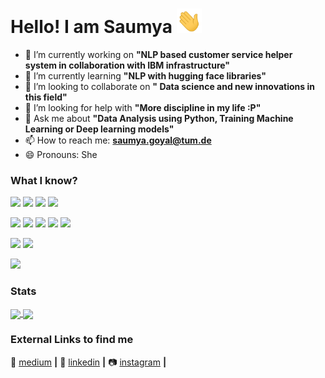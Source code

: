 # Hello! I am Saumya <img src="https://github.com/saumyagoyal95/saumyagoyal95/blob/b818d448a477b2645f428ecd0a2045c2c8baec26/wave.gif" width="40px">

- 🔭 I’m currently working on <b>"NLP based customer service helper system in collaboration with IBM infrastructure"</b>
- 🌱 I’m currently learning  <b>"NLP with hugging face libraries"</b>
- 👯 I’m looking to collaborate on <b>" Data science and new innovations in this field"</b>
- 🤔 I’m looking for help with <b>"More discipline in my life :P"</b>
- 💬 Ask me about <b>"Data Analysis using Python, Training Machine Learning or Deep learning models"</b> 
- 📫 How to reach me: <b>saumya.goyal@tum.de</b>
- 😄 Pronouns: She 

### What I know?
![](https://img.shields.io/badge/Language-Python-informational??style=for-the-badge&color=red)
![](https://img.shields.io/badge/-R-informational??style=for-the-badge&color=red)
![](https://img.shields.io/badge/-MySQL-informational??style=for-the-badge&color=red)
![](https://img.shields.io/badge/-CPP-informational??style=for-the-badge&color=red)

![](https://img.shields.io/badge/PythonLibraries-PyTorch-informational??style=for-the-badge&color=success)
![](https://img.shields.io/badge/-NumPy-informational??style=for-the-badge&color=success)
![](https://img.shields.io/badge/-Pandas-informational??style=for-the-badge&color=success)
![](https://img.shields.io/badge/-Matplotlib-informational??style=for-the-badge&color=success)
![](https://img.shields.io/badge/-SciKit-Learn-informational??style=for-the-badge&color=success)

![](https://img.shields.io/badge/DevOps-Docker-informational??style=for-the-badge&color=blue)
![](https://img.shields.io/badge/-Kubernetes-informational??style=for-the-badge&color=blue)

![](https://img.shields.io/badge/Cloud-AWS-informational??style=for-the-badge&color=yellow)


### Stats

<a href="https://github.com/saumyagoyal95">
  <img align="center" src="https://github-readme-stats.vercel.app/api?username=saumyagoyal95&hide=contribs,prs&show_icons=true&theme=gruvbox"/> 
</a>

<a href="https://github.com/saumyagoyal95">
  <img align="center" src="https://github-readme-stats.vercel.app/api/top-langs/?username=saumyagoyal95&hide=HTML,CSS&theme=gruvbox" />
</a>



### External Links to find me

📰 [medium][medium] **|** 
👔 [linkedin][linkedin] **|**
📷 [instagram][instagram] **|** 

[medium]: https://saumyagoyal.medium.com
[instagram]:  https://www.instagram.com/_saumya_g
[linkedin]: https://www.linkedin.com/in/saumyaagoyal


